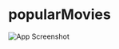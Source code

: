 # popularMovies
![App Screenshot](https://user-images.githubusercontent.com/47362960/158064199-a45b266a-958d-465a-ad14-a2acfbb96f94.png)

